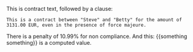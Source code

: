 This is contract text, followed by a clause:
``` <clause src="ap://acceptance-of-delivery@0.12.1#721d1aa0999a5d278653e211ae2a64b75fdd8ca6fa1f34255533c942404c5c1f" clauseid="479adbb4-dc55-4d1a-ab12-b6c5e16900c0">
This is a contract between "Steve" and "Betty" for the amount of 3131.00 EUR, even in the presence of force majeure.
```
There is a penalty of 10.99% for non compliance.
And this: {{something something}} is a computed value.